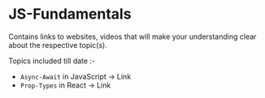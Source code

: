 # JS-Fundamentals
Contains links to websites, videos that will make your understanding clear about the respective topic(s).

Topics included till date :-
* `Async-Await` in JavaScript -> Link
* `Prop-Types`  in React -> Link

